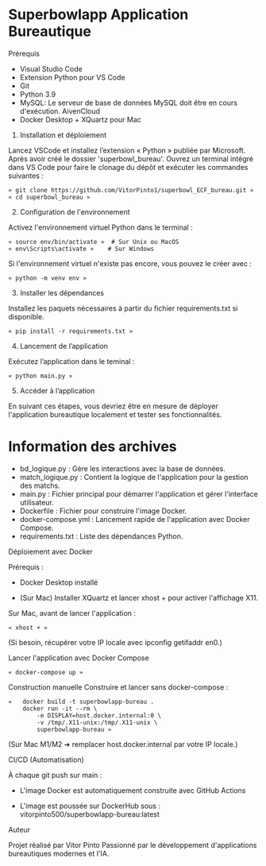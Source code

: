 # Superbowlapp Application Bureautique

Prérequis

- 	Visual Studio Code
-  	Extension Python pour VS Code
-  	Git
-  	Python 3.9
-  	MySQL: Le serveur de base de données MySQL doit être en cours d'exécution. AivenCloud
-  	Docker Desktop + XQuartz pour Mac

1. Installation et déploiement

Lancez VSCode et installez l’extension « Python » publiée par Microsoft. Après avoir créé le dossier 'superbowl_bureau'. Ouvrez un terminal intégré dans VS Code pour faire le clonage du dépôt et exécuter les commandes suivantes :

  	« git clone https://github.com/VitorPinto1/superbowl_ECF_bureau.git »
  	« cd superbowl_bureau »
   
2. Configuration de l'environnement

Activez l'environnement virtuel Python dans le terminal :

  	« source env/bin/activate »  # Sur Unix ou MacOS
  	« env\Scripts\activate »    # Sur Windows

Si l'environnement virtuel n'existe pas encore, vous pouvez le créer avec :

  	« python -m venv env » 

3. Installer les dépendances

Installez les paquets nécessaires à partir du fichier requirements.txt si disponible.

  	« pip install -r requirements.txt »

4. Lancement de l’application

Exécutez l’application  dans le teminal :

  	« python main.py »

5. Accéder à l’application

En suivant ces étapes, vous devriez être en mesure de déployer l'application bureautique localement et tester ses fonctionnalités.


# Information des archives 

- bd_logique.py : Gère les interactions avec la base de données.
- match_logique.py : Contient la logique de l'application pour la gestion des matchs.
- main.py : Fichier principal pour démarrer l'application et gérer l'interface utilisateur.
- Dockerfile : Fichier pour construire l'image Docker.
- docker-compose.yml : Lancement rapide de l'application avec Docker Compose.
- requirements.txt : Liste des dépendances Python.


Déploiement avec Docker

Prérequis :

- Docker Desktop installé

- (Sur Mac) Installer XQuartz et lancer xhost + pour activer l'affichage X11.

Sur Mac, avant de lancer l'application :

	« xhost + »

(Si besoin, récupérer votre IP locale avec ipconfig getifaddr en0.)

Lancer l'application avec Docker Compose

	« docker-compose up »

Construction manuelle 
Construire et lancer sans docker-compose :

	«	docker build -t superbowlapp-bureau .
		docker run -it --rm \
			-e DISPLAY=host.docker.internal:0 \
			-v /tmp/.X11-unix:/tmp/.X11-unix \
			superbowlapp-bureau »

(Sur Mac M1/M2 ➔ remplacer host.docker.internal par votre IP locale.)

CI/CD (Automatisation)

À chaque git push sur main :

- L'image Docker est automatiquement construite avec GitHub Actions

- L'image est poussée sur DockerHub sous : vitorpinto500/superbowlapp-bureau:latest

Auteur

Projet réalisé par Vitor Pinto Passionné par le développement d'applications bureautiques modernes et l'IA.